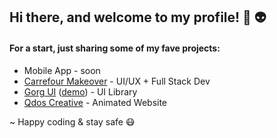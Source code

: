 ## Hi there, and welcome to my profile! 👋 👽

#### For a start, just sharing some of my fave projects:
* Mobile App - soon
* [Carrefour Makeover](https://nextjs-apollo-graphql.herokuapp.com/user) - UI/UX + Full Stack Dev
* [Gorg UI](https://gorg-ui-v2.netlify.app/) ([demo](https://gorg-ui-demo.now.sh/)) - UI Library
* [Qdos Creative](https://qdoscreative.now.sh/) - Animated Website


~ Happy coding & stay safe 😷

